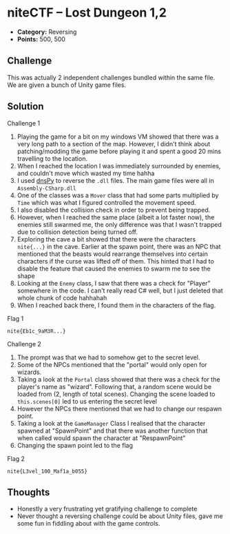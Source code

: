 # niteCTF – Lost Dungeon 1,2

- **Category:** Reversing
- **Points:** 500, 500

## Challenge

This was actually 2 independent challenges bundled within the same file. We are given a bunch of Unity game files.

## Solution

Challenge 1

1. Playing the game for a bit on my windows VM showed that there was a very long path to a section of the map. However, I didn't think about patching/modding the game before playing it and spent a good 20 mins travelling to the location.
2. When I reached the location I was immediately surrounded by enemies, and couldn't move which wasted my time hahha
3. I used [dnsPy](https://github.com/dnSpy/dnSpy/releases) to reverse the `.dll` files. The main game files were all in `Assembly-CSharp.dll`
4. One of the classes was a `Mover` class that had some parts multiplied by `Time` which was what I figured controlled the movement speed.
5. I also disabled the collision check in order to prevent being trapped.
6. However, when I reached the same place (albeit a lot faster now), the enemies still swarmed me, the only difference was that I wasn't trapped due to collision detection being turned off.
7. Exploring the cave a bit showed that there were the characters `nite{...}` in the cave. Earlier at the spawn point, there was an NPC that mentioned that the beasts would rearrange themselves into certain characters if the curse was lifted off of them. This hinted that I had to disable the feature that caused the enemies to swarm me to see the shape
8. Looking at the `Enemy` class, I saw that there was a check for "Player" somewhere in the code. I can't really read C# well, but I just deleted that whole chunk of code hahhahah
9. When I reached back there, I found them in the characters of the flag.

Flag 1

```
nite{Eb1c_9aM3R...}
```

Challenge 2

1. The prompt was that we had to somehow get to the secret level.
2. Some of the NPCs mentioned that the "portal" would only open for wizards.
3. Taking a look at the `Portal` class showed that there was a check for the player's name as "wizard". Following that, a random scene would be loaded from (2, length of total scenes). Changing the scene loaded to `this.scenes[0]` led to us entering the secret level
4. However the NPCs there mentioned that we had to change our respawn point.
5. Taking a look at the `GameManager` Class I realised that the character spawned at "SpawnPoint" and that there was another function that when called would spawn the character at "RespawnPoint"
6. Changing the spawn point led to the flag

Flag 2

```
nite{L3vel_100_Maf1a_b055}
```

## Thoughts

- Honestly a very frustrating yet gratifying challenge to complete
- Never thought a reversing challenge could be about Unity files, gave me some fun in fiddling about with the game controls.
